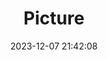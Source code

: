 ---
weight: 1
images:
- /images/edited/101.jpeg
title: Picture
date: 2023-12-07 21:42:08
tags: [luminarneo,work,ILCE-7M3,25.1]
---